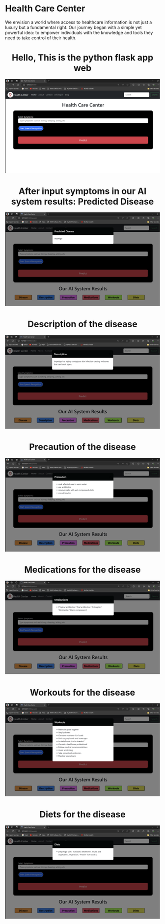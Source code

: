 # Health Care Center
We envision a world where access to healthcare information is not just a luxury but a fundamental right. Our journey began with a simple yet powerful idea: to empower individuals with the knowledge and tools they need to take control of their health.

<h1 align="center">Hello, This is the python flask app web </h1>

<div align="center"><img src="https://github.com/tonmoy7722/Medicine-Recommendation/blob/master/med/Screenshot%202024-07-16%20223734.png"></div>

<h1 align="center"> After input symptoms in our AI system results: Predicted Disease </h1>

<div align="center"><img src="https://github.com/tonmoy7722/Medicine-Recommendation/blob/master/med/pre.png"></div>

<h1 align="center"> Description of the disease </h1>

<div align="center"><img src="https://github.com/tonmoy7722/Medicine-Recommendation/blob/master/med/des.png"></div>

<h1 align="center"> Precaution of the disease </h1>

<div align="center"><img src="https://github.com/tonmoy7722/Medicine-Recommendation/blob/master/med/precau.png"></div>

<h1 align="center"> Medications for the disease </h1>

<div align="center"><img src="https://github.com/tonmoy7722/Medicine-Recommendation/blob/master/med/med.png"></div>

<h1 align="center"> Workouts for the disease </h1>

<div align="center"><img src="https://github.com/tonmoy7722/Medicine-Recommendation/blob/master/med/wrk.png"></div>

<h1 align="center"> Diets for the disease </h1>

<div align="center"><img src="https://github.com/tonmoy7722/Medicine-Recommendation/blob/master/med/die.png"></div>
